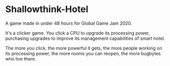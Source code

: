 # Shallowthink-Hotel
 
 A game made in under 48 hours for Global Game Jam 2020.
 
 It's a clicker game. You click a CPU to upgrade its processing power, purchasing upgrades to improve its management capabilities of smart hotel.
 
 The more you click, the more powerful it gets, the more people working on its processing power, the more rooms you can reopen, the more bugbytes who live there.

